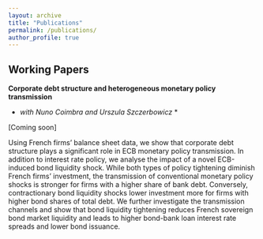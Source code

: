```yaml
---
layout: archive
title: "Publications"
permalink: /publications/
author_profile: true
---
```


## Working Papers

**Corporate debt structure and heterogeneous monetary policy transmission**

* *with Nuno Coimbra and Urszula Szczerbowicz* *

[Coming soon]

Using French firms’ balance sheet data, we show that corporate debt structure plays a significant role in ECB monetary policy transmission. In addition to interest rate policy, we analyse the impact of a novel ECB-induced bond liquidity shock. While both types of policy tightening diminish French firms’ investment, the transmission of conventional monetary policy shocks is stronger for firms with a higher share of bank debt. Conversely, contractionary bond liquidity shocks lower investment more for firms with higher bond shares of total debt. We further investigate the transmission channels and show that bond liquidity tightening reduces French sovereign bond market liquidity and leads to higher bond-bank loan interest rate spreads and lower bond issuance.
